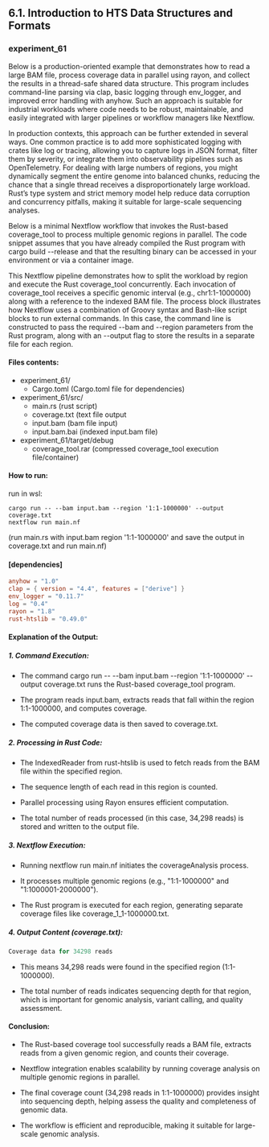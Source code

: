 ## 6.1. Introduction to HTS Data Structures and Formats

### experiment_61

Below is a production-oriented example that demonstrates how to read a large BAM file, process coverage data in parallel using rayon, and collect the results in a thread-safe shared data structure. This program includes command-line parsing via clap, basic logging through env_logger, and improved error handling with anyhow. Such an approach is suitable for industrial workloads where code needs to be robust, maintainable, and easily integrated with larger pipelines or workflow managers like Nextflow.

In production contexts, this approach can be further extended in several ways. One common practice is to add more sophisticated logging with crates like log or tracing, allowing you to capture logs in JSON format, filter them by severity, or integrate them into observability pipelines such as OpenTelemetry. For dealing with large numbers of regions, you might dynamically segment the entire genome into balanced chunks, reducing the chance that a single thread receives a disproportionately large workload. Rust’s type system and strict memory model help reduce data corruption and concurrency pitfalls, making it suitable for large-scale sequencing analyses.

Below is a minimal Nextflow workflow that invokes the Rust-based coverage_tool to process multiple genomic regions in parallel. The code snippet assumes that you have already compiled the Rust program with cargo build --release and that the resulting binary can be accessed in your environment or via a container image.

This Nextflow pipeline demonstrates how to split the workload by region and execute the Rust coverage_tool concurrently. Each invocation of coverage_tool receives a specific genomic interval (e.g., chr1:1-1000000) along with a reference to the indexed BAM file. The process block illustrates how Nextflow uses a combination of Groovy syntax and Bash-like script blocks to run external commands. In this case, the command line is constructed to pass the required --bam and --region parameters from the Rust program, along with an --output flag to store the results in a separate file for each region.

#### Files contents:
* experiment_61/
  * Cargo.toml (Cargo.toml file for dependencies)
* experiment_61/src/
  * main.rs (rust script)
  * coverage.txt (text file output
  * input.bam (bam file input)
  * input.bam.bai (indexed input.bam file)
* experiment_61/target/debug
  * coverage_tool.rar (compressed coverage_tool execution file/container)

#### How to run:

run in wsl:

```wsl
cargo run -- --bam input.bam --region '1:1-1000000' --output coverage.txt
nextflow run main.nf
```

(run main.rs with input.bam region '1:1-1000000' and save the output in coverage.txt and run main.nf)
  
#### [dependencies]

```toml
anyhow = "1.0"
clap = { version = "4.4", features = ["derive"] }
env_logger = "0.11.7"
log = "0.4"
rayon = "1.8"
rust-htslib = "0.49.0"
```

#### Explanation of the Output:

##### 1. Command Execution:

* The command cargo run -- --bam input.bam --region '1:1-1000000' --output coverage.txt runs the Rust-based coverage_tool program.

* The program reads input.bam, extracts reads that fall within the region 1:1-1000000, and computes coverage.

* The computed coverage data is then saved to coverage.txt.

##### 2. Processing in Rust Code:

* The IndexedReader from rust-htslib is used to fetch reads from the BAM file within the specified region.

* The sequence length of each read in this region is counted.

* Parallel processing using Rayon ensures efficient computation.

* The total number of reads processed (in this case, 34,298 reads) is stored and written to the output file.

##### 3. Nextflow Execution:

* Running nextflow run main.nf initiates the coverageAnalysis process.

* It processes multiple genomic regions (e.g., "1:1-1000000" and "1:1000001-2000000").

* The Rust program is executed for each region, generating separate coverage files like coverage_1_1-1000000.txt.

##### 4. Output Content (coverage.txt):

```rust
Coverage data for 34298 reads
```

* This means 34,298 reads were found in the specified region (1:1-1000000).

* The total number of reads indicates sequencing depth for that region, which is important for genomic analysis, variant calling, and quality assessment.

#### Conclusion:
* The Rust-based coverage tool successfully reads a BAM file, extracts reads from a given genomic region, and counts their coverage.

* Nextflow integration enables scalability by running coverage analysis on multiple genomic regions in parallel.

* The final coverage count (34,298 reads in 1:1-1000000) provides insight into sequencing depth, helping assess the quality and completeness of genomic data.

* The workflow is efficient and reproducible, making it suitable for large-scale genomic analysis.
